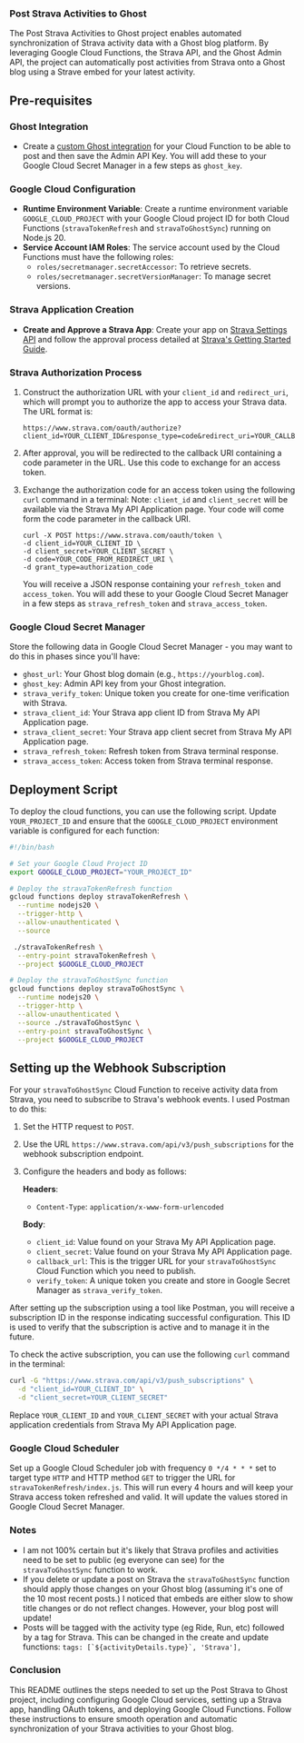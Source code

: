 
### Post Strava Activities to Ghost

The Post Strava Activities to Ghost project enables automated synchronization of Strava activity data with a Ghost blog platform. By leveraging Google Cloud Functions, the Strava API, and the Ghost Admin API, the project can automatically post activities from Strava onto a Ghost blog using a Strave embed for your latest activity.

## Pre-requisites

### Ghost Integration

- Create a [custom Ghost integration](https://ghost.org/integrations/custom-integrations/) for your Cloud Function to be able to post and then save the Admin API Key. You will add these to your Google Cloud Secret Manager in a few steps as `ghost_key`.

### Google Cloud Configuration

- **Runtime Environment Variable**: Create a runtime environment variable `GOOGLE_CLOUD_PROJECT` with your Google Cloud project ID for both Cloud Functions (`stravaTokenRefresh` and `stravaToGhostSync`) running on Node.js 20.
- **Service Account IAM Roles**: The service account used by the Cloud Functions must have the following roles:
  - `roles/secretmanager.secretAccessor`: To retrieve secrets.
  - `roles/secretmanager.secretVersionManager`: To manage secret versions.

### Strava Application Creation

- **Create and Approve a Strava App**: Create your app on [Strava Settings API](https://www.strava.com/settings/api) and follow the approval process detailed at [Strava's Getting Started Guide](https://developers.strava.com/docs/getting-started/).

### Strava Authorization Process

1. Construct the authorization URL with your `client_id` and `redirect_uri`, which will prompt you to authorize the app to access your Strava data. The URL format is:

   ```
   https://www.strava.com/oauth/authorize?client_id=YOUR_CLIENT_ID&response_type=code&redirect_uri=YOUR_CALLBACK_URL&approval_prompt=force&scope=read_all,profile:read_all,activity:read_all
   ```

2. After approval, you will be redirected to the callback URI containing a code parameter in the URL. Use this code to exchange for an access token.

3. Exchange the authorization code for an access token using the following `curl` command in a terminal:
   Note: `client_id` and `client_secret` will be available via the Strava My API Application page. Your code will come form the code parameter in the callback URI.

   ```
   curl -X POST https://www.strava.com/oauth/token \
   -d client_id=YOUR_CLIENT_ID \
   -d client_secret=YOUR_CLIENT_SECRET \
   -d code=YOUR_CODE_FROM_REDIRECT_URI \
   -d grant_type=authorization_code
   ```

   You will receive a JSON response containing your `refresh_token` and `access_token`. You will add these to your Google Cloud Secret Manager in a few steps as `strava_refresh_token` and `strava_access_token`.

### Google Cloud Secret Manager

Store the following data in Google Cloud Secret Manager - you may want to do this in phases since you'll have:

- `ghost_url`: Your Ghost blog domain (e.g., `https://yourblog.com`).
- `ghost_key`: Admin API key from your Ghost integration.
- `strava_verify_token`: Unique token you create for one-time verification with Strava.
- `strava_client_id`: Your Strava app client ID from Strava My API Application page.
- `strava_client_secret`: Your Strava app client secret from Strava My API Application page.
- `strava_refresh_token`: Refresh token from Strava terminal response.
- `strava_access_token`: Access token from Strava terminal response.

## Deployment Script

To deploy the cloud functions, you can use the following script. Update `YOUR_PROJECT_ID` and ensure that the `GOOGLE_CLOUD_PROJECT` environment variable is configured for each function:

```bash
#!/bin/bash

# Set your Google Cloud Project ID
export GOOGLE_CLOUD_PROJECT="YOUR_PROJECT_ID"

# Deploy the stravaTokenRefresh function
gcloud functions deploy stravaTokenRefresh \
  --runtime nodejs20 \
  --trigger-http \
  --allow-unauthenticated \
  --source

 ./stravaTokenRefresh \
  --entry-point stravaTokenRefresh \
  --project $GOOGLE_CLOUD_PROJECT

# Deploy the stravaToGhostSync function
gcloud functions deploy stravaToGhostSync \
  --runtime nodejs20 \
  --trigger-http \
  --allow-unauthenticated \
  --source ./stravaToGhostSync \
  --entry-point stravaToGhostSync \
  --project $GOOGLE_CLOUD_PROJECT
```

## Setting up the Webhook Subscription

For your `stravaToGhostSync` Cloud Function to receive activity data from Strava, you need to subscribe to Strava's webhook events. I used Postman to do this:

1. Set the HTTP request to `POST`.
2. Use the URL `https://www.strava.com/api/v3/push_subscriptions` for the webhook subscription endpoint.
3. Configure the headers and body as follows:

   **Headers**:
   - `Content-Type`: `application/x-www-form-urlencoded`
   
   **Body**:
   - `client_id`: Value found on your Strava My API Application page.
   - `client_secret`: Value found on your Strava My API Application page.
   - `callback_url`: This is the trigger URL for your `stravaToGhostSync` Cloud Function which you need to publish.
   - `verify_token`: A unique token you create and store in Google Secret Manager as `strava_verify_token`.

After setting up the subscription using a tool like Postman, you will receive a subscription ID in the response indicating successful configuration. This ID is used to verify that the subscription is active and to manage it in the future.

To check the active subscription, you can use the following `curl` command in the terminal:

```bash
curl -G "https://www.strava.com/api/v3/push_subscriptions" \
  -d "client_id=YOUR_CLIENT_ID" \
  -d "client_secret=YOUR_CLIENT_SECRET"
```

Replace `YOUR_CLIENT_ID` and `YOUR_CLIENT_SECRET` with your actual Strava application credentials from Strava My API Application page.

### Google Cloud Scheduler

Set up a Google Cloud Scheduler job with frequency `0 */4 * * *` set to target type `HTTP` and HTTP method `GET` to trigger the URL for `stravaTokenRefresh/index.js`. This will run every 4 hours and will keep your Strava access token refreshed and valid. It will update the values stored in Google Cloud Secret Manager.

### Notes

- I am not 100% certain but it's likely that Strava profiles and activities need to be set to public (eg everyone can see) for the `stravaToGhostSync` function to work.
- If you delete or update a post on Strava the `stravaToGhostSync` function should apply those changes on your Ghost blog (assuming it's one of the 10 most recent posts.) I noticed that embeds are either slow to show title changes or do not reflect changes. However, your blog post will update!
- Posts will be tagged with the activity type (eg Ride, Run, etc) followed by a tag for Strava. This can be changed in the create and update functions: ```tags: [`${activityDetails.type}`, 'Strava'],```

### Conclusion

This README outlines the steps needed to set up the Post Strava to Ghost project, including configuring Google Cloud services, setting up a Strava app, handling OAuth tokens, and deploying Google Cloud Functions. Follow these instructions to ensure smooth operation and automatic synchronization of your Strava activities to your Ghost blog. 
